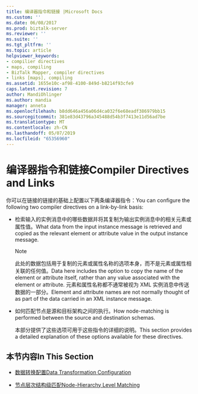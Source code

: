 ```yaml
---
title: 编译器指令和链接 |Microsoft Docs
ms.custom: ''
ms.date: 06/08/2017
ms.prod: biztalk-server
ms.reviewer: ''
ms.suite: ''
ms.tgt_pltfrm: ''
ms.topic: article
helpviewer_keywords:
- compilier directives
- maps, compiling
- BizTalk Mapper, compiler directives
- links [maps], compiling
ms.assetid: 1655e10c-af98-4100-849d-b8214f93cfe9
caps.latest.revision: 7
author: MandiOhlinger
ms.author: mandia
manager: anneta
ms.openlocfilehash: b8dd646a456a06d4ca032f6e68eadf386979bb15
ms.sourcegitcommit: 381e83d43796a345488d54b3f7413e11d56ad7be
ms.translationtype: MT
ms.contentlocale: zh-CN
ms.lasthandoff: 05/07/2019
ms.locfileid: "65356960"
---
```

# <a name="compiler-directives-and-links"></a><span data-ttu-id="6215f-102">编译器指令和链接</span><span class="sxs-lookup"><span data-stu-id="6215f-102">Compiler Directives and Links</span></span>
<span data-ttu-id="6215f-103">你可以在链接的链接的基础上配置以下两条编译器指令：</span><span class="sxs-lookup"><span data-stu-id="6215f-103">You can configure the following two compiler directives on a link-by-link basis:</span></span>  
  
- <span data-ttu-id="6215f-104">检索输入的实例消息中的哪些数据并将其复制为输出实例消息中的相关元素或属性值。</span><span class="sxs-lookup"><span data-stu-id="6215f-104">What data from the input instance message is retrieved and copied as the relevant element or attribute value in the output instance message.</span></span>  
  
  > [!NOTE]
  >  <span data-ttu-id="6215f-105">此处的数据包括用于复制的元素或属性名称的选项本身，而不是元素或属性相关联的任何值。</span><span class="sxs-lookup"><span data-stu-id="6215f-105">Data here includes the option to copy the name of the element or attribute itself, rather than any value associated with the element or attribute.</span></span> <span data-ttu-id="6215f-106">元素和属性名称都不通常被视为 XML 实例消息中传送数据的一部分。</span><span class="sxs-lookup"><span data-stu-id="6215f-106">Element and attribute names are not normally thought of as part of the data carried in an XML instance message.</span></span>  
  
- <span data-ttu-id="6215f-107">如何匹配节点是源和目标架构之间的执行。</span><span class="sxs-lookup"><span data-stu-id="6215f-107">How node-matching is performed between the source and destination schemas.</span></span>  
  
  <span data-ttu-id="6215f-108">本部分提供了这些选项可用于这些指令的详细的说明。</span><span class="sxs-lookup"><span data-stu-id="6215f-108">This section provides a detailed explanation of these options available for these directives.</span></span>  
  
## <a name="in-this-section"></a><span data-ttu-id="6215f-109">本节内容</span><span class="sxs-lookup"><span data-stu-id="6215f-109">In This Section</span></span>  
  
-   [<span data-ttu-id="6215f-110">数据转换配置</span><span class="sxs-lookup"><span data-stu-id="6215f-110">Data Transformation Configuration</span></span>](../core/data-transformation-configuration.md)  
  
-   [<span data-ttu-id="6215f-111">节点层次结构级匹配</span><span class="sxs-lookup"><span data-stu-id="6215f-111">Node-Hierarchy Level Matching</span></span>](../core/node-hierarchy-level-matching.md)